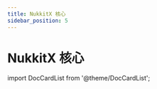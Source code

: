 ```yaml
---
title: NukkitX 核心
sidebar_position: 5
---
```


# NukkitX 核心

import DocCardList from '@theme/DocCardList';

<DocCardList />
